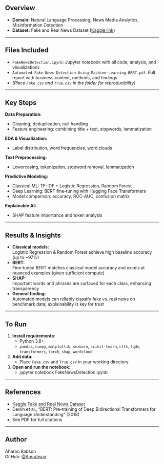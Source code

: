 ## Overview

- **Domain:** Natural Language Processing, News Media Analytics, Misinformation Detection  
- **Dataset:** Fake and Real News Dataset ([Kaggle link](https://www.kaggle.com/datasets/clmentbisaillon/fake-and-real-news-dataset))

---

## Files Included

- `FakeNewsDetection.ipynb`: Jupyter notebook with all code, analysis, and visualizations  
- `Automated-Fake-News-Detection-Using-Machine-Learning-BERT.pdf`: Full report with business context, methods, and findings  
- *(Place `Fake.csv` and `True.csv` in the folder for reproducibility)*

---

## Key Steps

**Data Preparation:**  
- Cleaning, deduplication, null handling  
- Feature engineering: combining title + text, stopwords, lemmatization

**EDA & Visualization:**  
- Label distribution, word frequencies, word clouds

**Text Preprocessing:**  
- Lowercasing, tokenization, stopword removal, lemmatization

**Predictive Modeling:**  
- Classical ML: TF-IDF + Logistic Regression, Random Forest  
- Deep Learning: BERT fine-tuning with Hugging Face Transformers  
- Model comparison: accuracy, ROC-AUC, confusion matrix

**Explainable AI:**  
- SHAP feature importance and token analysis

---

## Results & Insights

- **Classical models:**  
  Logistic Regression & Random Forest achieve high baseline accuracy (up to ~97%)
- **BERT:**  
  Fine-tuned BERT matches classical model accuracy and excels at nuanced examples (given sufficient compute)
- **SHAP:**  
  Important words and phrases are surfaced for each class, enhancing transparency
- **General finding:**  
  Automated models can reliably classify fake vs. real news on benchmark data; explainability is key for trust

---

## To Run

1. **Install requirements:**  
   - Python 3.8+  
   - `pandas`, `numpy`, `matplotlib`, `seaborn`, `scikit-learn`, `nltk`, `tqdm`, `transformers`, `torch`, `shap`, `wordcloud`
2. **Add data:**  
   - Place `Fake.csv` and `True.csv` in your working directory
3. **Open and run the notebook:**
   - jupyter notebook FakeNewsDetection.ipynb

---

## References

- [Kaggle Fake and Real News Dataset](https://www.kaggle.com/datasets/clmentbisaillon/fake-and-real-news-dataset)
- Devlin et al., “BERT: Pre-training of Deep Bidirectional Transformers for Language Understanding” (2018)
- See PDF for full citations

---

## Author

Aharon Rabson  
GitHub: [@Amrabson](https://github.com/Amrabson)
